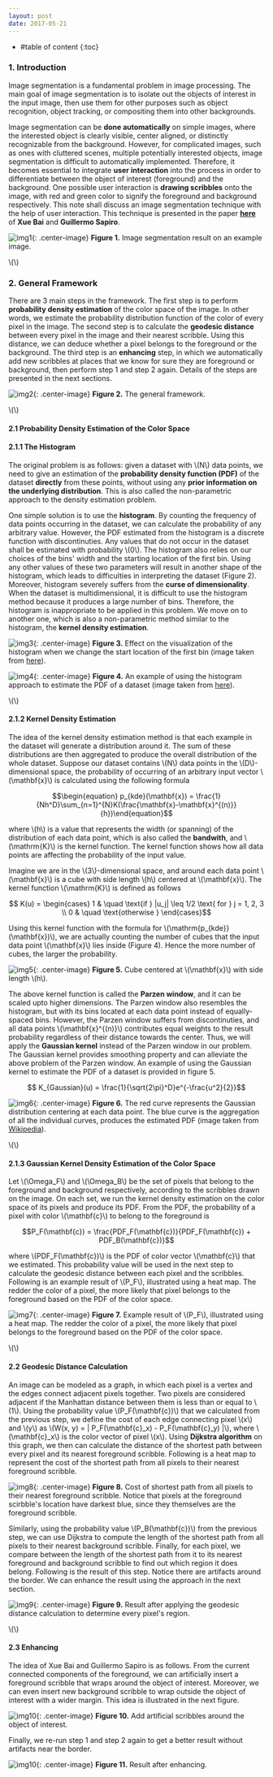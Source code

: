 ```yaml
---
layout: post
date: 2017-05-21
---
```

* #table of content
{:toc}

### 1. Introduction
Image segmentation is a fundamental problem in image processing. The main goal of image segmentation is to isolate out the objects of interest in the input image, then use them for other  purposes such as object recognition, object tracking, or compositing them into other backgrounds.

Image segmentation can be **done automatically** on simple images, where the interested object is clearly visible, center aligned, or distinctly recognizable from the background. However, for complicated images, such as ones with cluttered scenes, multiple potentially interested objects, image segmentation is difficult to automatically implemented. Therefore, it becomes essential to integrate **user interaction** into the process in order to differentiate between the object of interest (foreground) and the background. One possible user interaction is **drawing scribbles** onto the image, with red and green color to signify the foreground and background respectively. This note shall discuss an image segmentation technique with the help of user interaction. This technique is presented in the paper **[here](http://www.tc.umn.edu/~baixx015/Xue_IJCV.pdf)** of **Xue Bai** and **Guillermo Sapiro**.

![img1](/assets/image-segmentation-user-interaction/james-result.png){: .center-image}
**Figure 1.** Image segmentation result on an example image.

\\(\\)
### 2. General Framework
There are 3 main steps in the framework. The first step is to perform **probability density estimation** of the color space of the image. In other words, we estimate the probability distribution function of the color of every pixel in the image. The second step is to calculate the **geodesic distance** between every pixel in the image and their nearest scribble. Using this distance, we can deduce whether a pixel belongs to the foreground or the background. The third step is an **enhancing** step, in which we automatically add new scribbles at places that we know for sure they are foreground or background, then perform step 1 and step 2 again. Details of the steps are presented in the next sections.

![img2](/assets/image-segmentation-user-interaction/framework.jpg){: .center-image}
**Figure 2.** The general framework.

\\(\\)
#### 2.1 Probability Density Estimation of the Color Space
#### 2.1.1 The Histogram
The original problem is as follows: given a dataset with \\(N\\) data points, we need to give an estimation of the **probability density function (PDF)** of the dataset **directly** from these points, without using any **prior information on the underlying distribution**. This is also called the non-parametric approach to the density estimation problem.

One simple solution is to use the **histogram**. By counting the frequency of data points occurring in the dataset, we can calculate the probability of any arbitrary value. However, the PDF estimated from the histogram is a discrete function with discontinuties. Any values that do not occur in the dataset shall be estimated with probability \\(0\\). The histogram also relies on our choices of the bins' width and the starting location of the first bin. Using any other values of these two parameters will result in another shape of the histogram, which leads to difficulties in interpreting the dataset (Figure 2). Moreover, histogram severely suffers from the **curse of dimensionality**. When the dataset is multidimensional, it is difficult to use the histogram method because it produces a large number of bins. Therefore, the histogram is inappropriate to be applied in this problem. We move on to another one, which is also a non-parametric method similar to the histogram, the **kernel density estimation**.

![img3](/assets/image-segmentation-user-interaction/histogram-shifted.png){: .center-image}
**Figure 3.** Effect on the visualization of the histogram when we change the start location of the first bin (image taken from [here](http://scikit-learn.org/stable/modules/density.html)).

![img4](/assets/image-segmentation-user-interaction/histogram.png){: .center-image}
**Figure 4.** An example of using the histogram approach to estimate the PDF of a dataset (image taken from [here](http://research.cs.tamu.edu/prism/lectures/pr/pr_l7.pdf)).

\\(\\)
#### 2.1.2 Kernel Density Estimation
The idea of the kernel density estimation method is that each example in the dataset will generate a distribution around it. The sum of these distributions are then aggregated to produce the overall distribution of the whole dataset. Suppose our dataset contains \\(N\\) data points in the \\(D\\)-dimensional space, the probability of occurring of an arbitrary input vector \\(\mathbf{x}\\) is calculated using the following formula

$$\begin{equation}
p_{kde}(\mathbf{x}) = \frac{1}{Nh^D}\sum_{n=1}^{N}K(\frac{\mathbf{x}-\mathbf{x}^{(n)}}{h})\end{equation}$$

where \\(h\\) is a value that represents the width (or spanning) of the distribution of each data point, which is also called the **bandwith**, and \\(\mathrm{K}\\) is the kernel function. The kernel function shows how all data points are affecting the probability of the input value.

Imagine we are in the \\(3\\)-dimensional space, and around each data point \\(\mathbf{x}\\) is a cube with side length \\(h\\) centered at \\(\mathbf{x}\\). The kernel function \\(\mathrm{K}\\) is defined as follows

$$ K(u) =
\begin{cases}
    1 & \quad \text{if } |u_j| \leq 1/2 \text{ for } j = 1, 2, 3 \\
    0 & \quad \text{otherwise }
\end{cases}$$

Using this kernel function with the formula for \\(\mathrm{p_{kde}}(\mathbf{x})\\), we are actually counting the number of cubes that the input data point \\(\mathbf{x}\\) lies inside (Figure 4). Hence the more number of cubes, the larger the probability.

![img5](/assets/image-segmentation-user-interaction/cube.png){: .center-image}
**Figure 5.** Cube centered at \\(\mathbf{x}\\) with side length \\(h\\).

The above kernel function is called the **Parzen window**, and it can be scaled upto higher dimensions. The Parzen window also resembles the histogram, but with its bins located at each data point instead of equally-spaced bins. However, the Parzen window suffers from discontinuties, and all data points \\(\\mathbf{x}^{(n)}\\) contributes equal weights to the result probability regardless of their distance towards the center. Thus, we will apply the **Gaussian kernel** instead of the Parzen window in our problem. The Gaussian kernel provides smoothing property and can alleviate the above problem of the Parzen window. An example of using the Gaussian kernel to estimate the PDF of a dataset is provided in figure 5.

$$ K_{Gaussian}(u) = \frac{1}{\sqrt{2\pi}^D}e^{-\frac{u^2}{2}}$$

![img6](/assets/image-segmentation-user-interaction/gaussian-kernel.png){: .center-image}
**Figure 6.** The red curve represents the Gaussian distribution centering at each data point. The blue curve is the aggregation of all the individual curves, produces the estimated PDF (image taken from [Wikipedia](http://research.cs.tamu.edu/prism/lectures/pr/pr_l7.pdf)).

\\(\\)
#### 2.1.3 Gaussian Kernel Density Estimation of the Color Space

Let \\(\Omega_F\\) and \\(\Omega_B\\) be the set of pixels that belong to the foreground and background respectively, according to the scribbles drawn on the image. On each set, we run the kernel density estimation on the color space of its pixels and produce its PDF. From the PDF, the probability of a pixel with color \\(\mathbf{c}\\) to belong to the foreground is

$$P_F(\mathbf{c}) = \frac{PDF_F(\mathbf{c})}{PDF_F(\mathbf{c}) + PDF_B(\mathbf{c})}$$

where \\(PDF_F(\mathbf{c})\\) is the PDF of color vector \\(\mathbf{c}\\) that we estimated. This probability value will be used in the next step to calculate the geodesic distance between each pixel and the scribbles. Following is an example result of \\(P_F\\), illustrated using a heat map. The redder the color of a pixel, the more likely that pixel belongs to the foreground based on the PDF of the color space.

![img7](/assets/image-segmentation-user-interaction/james-james.png){: .center-image}
**Figure 7.** Example result of \\(P_F\\), illustrated using a heat map. The redder the color of a pixel, the more likely that pixel belongs to the foreground based on the PDF of the color space.

\\(\\)
#### 2.2 Geodesic Distance Calculation

An image can be modeled as a graph, in which each pixel is a vertex and the edges connect adjacent pixels together. Two pixels are considered adjacent if the Manhattan distance between them is less than or equal to \\(1\\). Using the probability value \\(P_F(\mathbf{c})\\) that we calculated from the previous step, we define the cost of each edge connecting pixel \\(x\\) and \\(y\\) as \\(W(x, y) = \| P_F(\mathbf{c}_x) - P_F(\mathbf{c}_y) \|\\), where \\(\mathbf{c}_x\\) is the color vector of pixel \\(x\\). Using **Dijkstra algorithm** on this graph, we then can calculate the distance of the shortest path between every pixel and its nearest foreground scribble. Following is a heat map to represent the cost of the shortest path from all pixels to their nearest foreground scribble.

![img8](/assets/image-segmentation-user-interaction/james-foreground-cost.png){: .center-image}
**Figure 8.** Cost of shortest path from all pixels to their nearest foreground scribble. Notice that pixels at the foreground scirbble's location have darkest blue, since they themselves are the foreground scribble.

Similarly, using the probability value \\(P_B(\mathbf{c})\\) from the previous step, we can use Dijkstra to compute the length of the shortest path from all pixels to their nearest background scribble. Finally, for each pixel, we compare between the length of the shortest path from it to its nearest foreground and background scribble to find out which region it does belong. Following is the result of this step. Notice there are artifacts around the border. We can enhance the result using the approach in the next section.

![img9](/assets/image-segmentation-user-interaction/james-mid-result.png){: .center-image}
**Figure 9.** Result after applying the geodesic distance calculation to determine every pixel's region.

\\(\\)
#### 2.3 Enhancing

The idea of Xue Bai and Guillermo Sapiro is as follows. From the current connected components of the foreground, we can artificially insert a foreground scribble that wraps around the object of interest. Moreover, we can even insert new background scribble to wrap outside the object of interest with a wider margin. This idea is illustrated in the next figure.

![img10](/assets/image-segmentation-user-interaction/james-artificial-scribble.png){: .center-image}
**Figure 10.** Add artificial scribbles around the object of interest.

Finally, we re-run step 1 and step 2 again to get a better result without artifacts near the border.

![img10](/assets/image-segmentation-user-interaction/james-final.png){: .center-image}
**Figure 11.** Result after enhancing.
